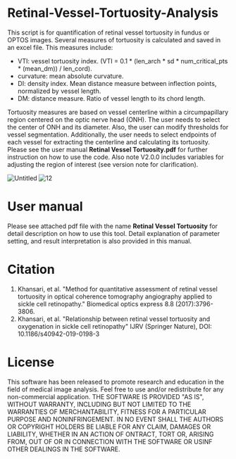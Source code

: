 # Retinal-Vessel-Tortuosity-Analysis
This script is for quantification of retinal vessel tortuosity in fundus or OPTOS images. Several measures of tortuosity is calculated and saved in an excel file.
This measures include:
* VTI: vessel tortuosity index. (VTI = 0.1 * (len_arch * sd * num_critical_pts * (mean_dm)) / len_cord). 
* curvature: mean absolute curvature.
* DI: density index. Mean distance measure between inflection points, normalized by vessel length.    
* DM: distance measure. Ratio of vessel length to its chord length.

Tortuosity measures are based on vessel centerline within a circumpapillary region centered on the optic nerve head (ONH). The user needs to select the center of ONH and its diameter. Also, the user can modify thresholds for vessel segmentation. Additionally, the user needs to select endpoints of each vessel for extracting the centerline and calculating its tortuosity.
Please see the user manual **Retinal Vessel Tortuosity.pdf** for further instruction on how to use the code. Also note V2.0.0 includes variables for adjusting the region of interest (see version note for clarification).

![Untitled](https://user-images.githubusercontent.com/34323960/70208908-a16ec580-16e3-11ea-9708-e211aa171119.png)   ![12](https://user-images.githubusercontent.com/34323960/70208447-70da5c00-16e2-11ea-8fce-e7a578e42570.png)



# User manual
Please see attached pdf file with the name **Retinal Vessel Tortuosity** for detail description on how to use this tool. Detail explanation of parameter setting, and result interpretation is also provided in this manual.


# Citation
1) Khansari, et al. "Method for quantitative assessment of retinal vessel tortuosity in optical coherence tomography angiography applied to sickle cell retinopathy." Biomedical optics express 8.8 (2017):3796-3806.
2) Khansari, et al. "Relationship between retinal vessel tortuosity and oxygenation in sickle cell retinopathy" IJRV (Springer Nature), DOI: 10.1186/s40942-019-0198-3


# License
This software has been released to promote research and education in the field of medical image analysis. Feel free to use and/or redistribute for any non-commercial application. THE SOFTWARE IS PROVIDED "AS IS", WITHOUT WARRANTY, INCLUDING BUT NOT LIMITED TO THE WARRANTIES OF  MERCHANTABILITY, FITNESS FOR A PARTICULAR PURPOSE AND NONINFRINGEMENT. IN NO EVENT SHALL THE AUTHORS OR COPYRIGHT HOLDERS BE LIABLE FOR ANY CLAIM, DAMAGES OR LIABILITY, WHETHER IN AN ACTION OF ONTRACT, TORT OR, ARISING FROM, OUT OF OR IN CONNECTION WITH THE SOFTWARE OR USINF OTHER DEALINGS IN THE SOFTWARE.
